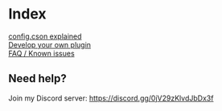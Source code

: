 # Index

[config.cson explained](./config.cson_explained.md)  
[Develop your own plugin](./develop_your_own_plugin.md)  
[FAQ / Known issues](./faq_kown_issues.md)

## Need help?
Join my Discord server: https://discord.gg/0jV29zKlvdJbDx3f
